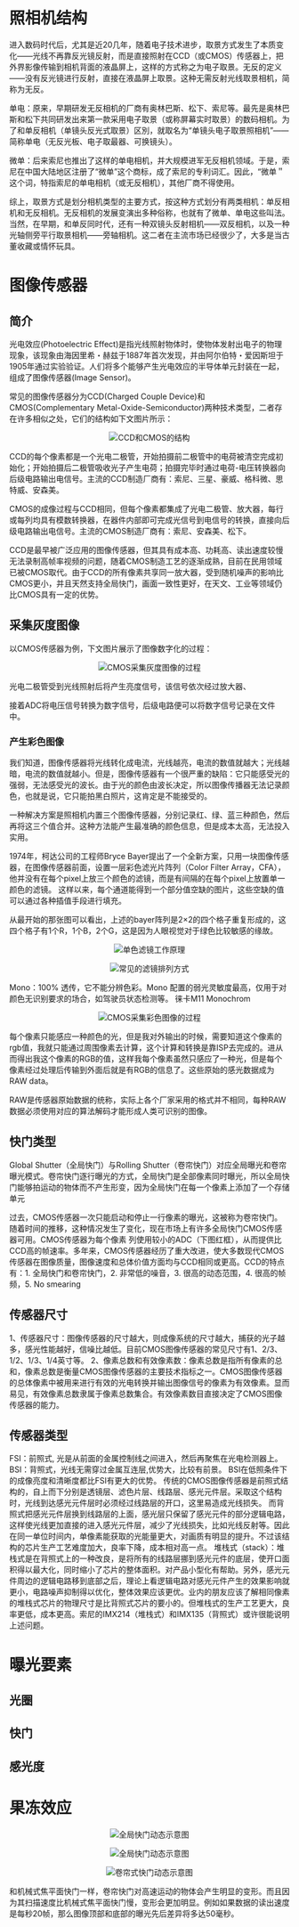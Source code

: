 # 照相机结构
<!-- TODO -->

进入数码时代后，尤其是近20几年，随着电子技术进步，取景方式发生了本质变化——光线不再靠反光镜反射，而是直接照射在CCD（或CMOS）传感器上，把外界影像传输到相机背面的液晶屏上，这样的方式称之为电子取景。无反的定义——没有反光镜进行反射，直接在液晶屏上取景。这种无需反射光线取景相机，简称为无反。



单电：原来，早期研发无反相机的厂商有奥林巴斯、松下、索尼等。最先是奥林巴斯和松下共同研发出来第一款采用电子取景（或称屏幕实时取景）的数码相机。为了和单反相机（单镜头反光式取景）区別，就取名为“单镜头电子取景照相机”—— 简称单电（无反光板、电子取最器、可换镜头）。

微单：后来索尼也推出了这样的单电相机，并大规模进军无反相机领域。于是，索尼在中国大陆地区注册了“微单”这个商标，成了索尼的专利词汇。因此，“微单＂这个词，特指索尼的单电相机（或无反相机），其他厂商不得使用。


综上，取景方式是划分相机类型的主要方式，按这种方式划分有两类相机：单反相机和无反相机。无反相机的发展变演出多种俗称，也就有了微单、单电这些叫法。当然，在早期，和单反同时代，还有一种双镜头反射相机——双反相机，以及一种光轴侧旁平行取景相机——旁轴相机。这二者在主流市场已经很少了，大多是当古董收藏或情怀玩具。


# 图像传感器
## 简介
光电效应(Photoelectric Effect)是指光线照射物体时，使物体发射出电子的物理现象，该现象由海因里希・赫兹于1887年首次发现，并由阿尔伯特・爱因斯坦于1905年通过实验验证。人们将多个能够产生光电效应的半导体单元封装在一起，组成了图像传感器(Image Sensor)。

常见的图像传感器分为CCD(Charged Couple Device)和CMOS(Complementary Metal-Oxide-Semiconductor)两种技术类型，二者存在许多相似之处，它们的结构如下文图片所示：

<div align="center">

![CCD和CMOS的结构](./Assets_理论基础/成像原理_CCD和CMOS的结构.jpg)

</div>

CCD的每个像素都是一个光电二极管，开始拍摄前二极管中的电荷被清空完成初始化；开始拍摄后二极管吸收光子产生电荷；拍摄完毕时通过电荷-电压转换器向后级电路输出电信号。主流的CCD制造厂商有：索尼、三星、豪威、格科微、思特威、安森美。

CMOS的成像过程与CCD相同，但每个像素都集成了光电二极管、放大器，每行或每列均具有模数转换器，在器件内部即可完成光信号到电信号的转换，直接向后级电路输出电信号。主流的CMOS制造厂商有：索尼、安森美、松下。

CCD是最早被广泛应用的图像传感器，但其具有成本高、功耗高、读出速度较慢无法录制高帧率视频的问题，随着CMOS制造工艺的逐渐成熟，目前在民用领域已被CMOS取代。由于CCD的所有像素共享同一放大器，受到随机噪声的影响比CMOS更小，并且天然支持全局快门，画面一致性更好，在天文、工业等领域仍比CMOS具有一定的优势。

## 采集灰度图像
以CMOS传感器为例，下文图片展示了图像数字化的过程：

<div align="center">

![CMOS采集灰度图像的过程](./Assets_理论基础/成像原理_CMOS采集灰度图像的过程.jpg)

</div>

光电二极管受到光线照射后将产生亮度信号，该信号依次经过放大器、

接着ADC将电压信号转换为数字信号，后级电路便可以将数字信号记录在文件中。





### 产生彩色图像

我们知道，图像传感器将光线转化成电流，光线越亮，电流的数值就越大；光线越暗，电流的数值就越小。但是，图像传感器有一个很严重的缺陷：它只能感受光的强弱，无法感受光的波长。由于光的颜色由波长决定，所以图像传播器无法记录颜色，也就是说，它只能拍黑白照片，这肯定是不能接受的。



一种解决方案是照相机内置三个图像传感器，分别记录红、绿、蓝三种颜色，然后再将这三个值合并。这种方法能产生最准确的颜色信息，但是成本太高，无法投入实用。

1974年，柯达公司的工程师Bryce Bayer提出了一个全新方案，只用一块图像传感器，在图像传感器前面，设置一层彩色滤光片阵列（Color Filter Array，CFA），他并没有在每个pixel上放三个颜色的滤镜，而是有间隔的在每个pixel上放置单一颜色的滤镜。 这样以来，每个通道能得到一个部分值空缺的图片，这些空缺的值可以通过各种插值手段进行填充。

从最开始的那张图可以看出，上述的bayer阵列是2×2的四个格子重复形成的，这四个格子有1个R，1个B，2个G，这是因为人眼视觉对于绿色比较敏感的缘故。

<div align="center">

![单色滤镜工作原理](./Assets_理论基础/成像原理_单色滤镜工作原理.jpg)

</div>


<div align="center">

![常见的滤镜排列方式](./Assets_理论基础/成像原理_常见的滤镜排列方式.jpg)

</div>


Mono：100% 透传，它不能分辨色彩。Mono 配置的弱光灵敏度最高，仅用于对颜色无识别要求的场合，如驾驶员状态检测等。
徕卡M11 Monochrom



<div align="center">

![CMOS采集彩色图像的过程](./Assets_理论基础/成像原理_CMOS采集彩色图像的过程.jpg)

</div>



每个像素只能感应一种颜色的光，但是我对外输出的时候，需要知道这个像素的rgb值，我就只能通过周围像素去计算，这个计算和转换是靠ISP去完成的。进从而得出我这个像素的RGB的值，这样我每个像素虽然只感应了一种光，但是每个像素经过处理后传输到外面后就是有RGB的信息了。这些原始的感光数据成为RAW data。


RAW是传感器原始数据的统称，实际上各个厂家采用的格式并不相同，每种RAW数据必须使用对应的算法解码才能形成人类可识别的图像。




## 快门类型
Global Shutter（全局快门）与Rolling Shutter（卷帘快门）对应全局曝光和卷帘曝光模式。卷帘快门逐行曝光的方式，全局快门是全部像素同时曝光，所以全局快门能够拍运动的物体而不产生形变，因为全局快门在每一个像素上添加了一个存储单元

过去，CMOS传感器一次只能启动和停止一行像素的曝光，这被称为卷帘快门。随着时间的推移，这种情况发生了变化，现在市场上有许多全局快门CMOS传感器可用。CMOS传感器为每个像素 列使用较小的ADC（下图红框），从而提供比CCD高的帧速率。多年来，CMOS传感器经历了重大改进，使大多数现代CMOS传感器在图像质量，图像速度和总体价值方面均与CCD相同或更高。CCD的特点有：1. 全局快门和卷帘快门，2. 非常低的噪音，3. 很高的动态范围，4. 很高的帧频，5. No smearing 




## 传感器尺寸

1、传感器尺寸：图像传感器的尺寸越大，则成像系统的尺寸越大，捕获的光子越多，感光性能越好，信噪比越低。目前CMOS图像传感器的常见尺寸有1、2/3、1/2、1/3、1/4英寸等。
2、像素总数和有效像素数：像素总数是指所有像素的总和，像素总数是衡量CMOS图像传感器的主要技术指标之一。CMOS图像传感器的总体像素中被用来进行有效的光电转换并输出图像信号的像素为有效像素。显而易见，有效像素总数隶属于像素总数集合。有效像素数目直接决定了CMOS图像传感器的能力。


## 传感器类型
FSI：前照式, 光是从前面的金属控制线之间进入，然后再聚焦在光电检测器上。
BSI：背照式，光线无需穿过金属互连层,优势大，比较有前景。
BSI在低照条件下的成像亮度和清晰度都比FSI有更大的优势。
传统的CMOS图像传感器是前照式结构的，自上而下分别是透镜层、滤色片层、线路层、感光元件层。采取这个结构时，光线到达感光元件层时必须经过线路层的开口，这里易造成光线损失。
而背照式把感光元件层换到线路层的上面，感光层只保留了感光元件的部分逻辑电路，这样使光线更加直接的进入感光元件层，减少了光线损失，比如光线反射等。因此在同一单位时间内，单像素能获取的光能量更大，对画质有明显的提升。不过该结构的芯片生产工艺难度加大，良率下降，成本相对高一点。
堆栈式（stack）：堆栈式是在背照式上的一种改良，是将所有的线路层挪到感光元件的底层，使开口面积得以最大化，同时缩小了芯片的整体面积。对产品小型化有帮助。另外，感光元件周边的逻辑电路移到底部之后，理论上看逻辑电路对感光元件产生的效果影响就更小，电路噪声抑制得以优化，整体效果应该更优。业内的朋友应该了解相同像素的堆栈式芯片的物理尺寸是比背照式芯片的要小的。但堆栈式的生产工艺更大，良率更低，成本更高。索尼的IMX214（堆栈式）和IMX135（背照式）或许很能说明上述问题。



# 曝光要素

## 光圈


## 快门


## 感光度



# 果冻效应

<div align="center">

![全局快门动态示意图](./Assets_理论基础/成像原理_全局快门与卷帘式快门.png)

</div>


<div align="center">

![全局快门动态示意图](./Assets_理论基础/成像原理_全局快门动态示意图.webp)

</div>




<div align="center">

![卷帘式快门动态示意图](./Assets_理论基础/成像原理_卷帘式快门动态示意图.webp)

</div>

和机械式焦平面快门一样，卷帘快门对高速运动的物体会产生明显的变形。而且因为其扫描速度比机械式焦平面快门慢，变形会更加明显。例如如果数据的读出速度是每秒20帧，那么图像顶部和底部的曝光先后差异将多达50毫秒。
